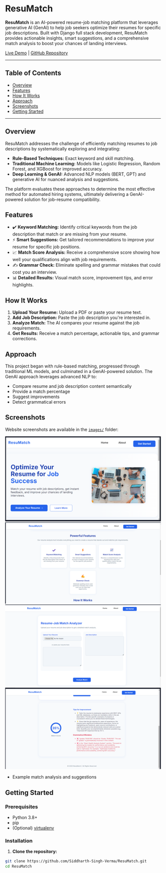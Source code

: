 # ResuMatch

**ResuMatch** is an AI-powered resume-job matching platform that leverages generative AI (GenAI) to help job seekers optimize their resumes for specific job descriptions. Built with Django full stack development, ResuMatch provides actionable insights, smart suggestions, and a comprehensive match analysis to boost your chances of landing interviews.

[Live Demo](https://resumatch-0iad.onrender.com) | [GitHub Repository](https://github.com/Siddharth-Singh-Verma/ResuMatch)

---

## Table of Contents
- [Overview](#overview)
- [Features](#features)
- [How It Works](#how-it-works)
- [Approach](#approach)
- [Screenshots](#screenshots)
- [Getting Started](#getting-started)


---

## Overview
ResuMatch addresses the challenge of efficiently matching resumes to job descriptions by systematically exploring and integrating:
- **Rule-Based Techniques:** Exact keyword and skill matching.
- **Traditional Machine Learning:** Models like Logistic Regression, Random Forest, and XGBoost for improved accuracy.
- **Deep Learning & GenAI:** Advanced NLP models (BERT, GPT) and generative AI for nuanced analysis and suggestions.

The platform evaluates these approaches to determine the most effective method for automated hiring systems, ultimately delivering a GenAI-powered solution for job-resume compatibility.

## Features
- ✔️ **Keyword Matching:** Identify critical keywords from the job description that match or are missing from your resume.
- ⚡ **Smart Suggestions:** Get tailored recommendations to improve your resume for specific job positions.
- 📈 **Match Score Analysis:** Receive a comprehensive score showing how well your qualifications align with job requirements.
- ✍️ **Grammar Check:** Eliminate spelling and grammar mistakes that could cost you an interview.
- 📊 **Detailed Results:** Visual match score, improvement tips, and error highlights.

## How It Works
1. **Upload Your Resume:** Upload a PDF or paste your resume text.
2. **Add Job Description:** Paste the job description you're interested in.
3. **Analyze Match:** The AI compares your resume against the job requirements.
4. **Get Results:** Receive a match percentage, actionable tips, and grammar corrections.

## Approach
This project began with rule-based matching, progressed through traditional ML models, and culminated in a GenAI-powered solution. The GenAI approach leverages advanced NLP to:
- Compare resume and job description content semantically
- Provide a match percentage
- Suggest improvements
- Detect grammatical errors

## Screenshots
Website screenshots are available in the [`images/`](images/) folder:

![Home Page](images/home.png)
![Features](images/features.png)
![Analysis Results](images/result1.png)
![Analysis Results](images/result2.png)
- Example match analysis and suggestions

## Getting Started
### Prerequisites
- Python 3.8+
- pip
- (Optional) [virtualenv](https://virtualenv.pypa.io/)

### Installation
1. **Clone the repository:**
```bash
git clone https://github.com/Siddharth-Singh-Verma/ResuMatch.git
cd ResuMatch
```
